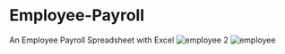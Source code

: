 # Employee-Payroll
An Employee Payroll Spreadsheet with Excel
![employee 2](https://user-images.githubusercontent.com/96666563/151152880-7b4673bf-d867-42eb-b8ff-8a87475f922f.png)
![employee](https://user-images.githubusercontent.com/96666563/151152884-79ac6723-60b9-446d-99e0-a6e402a48181.png)

